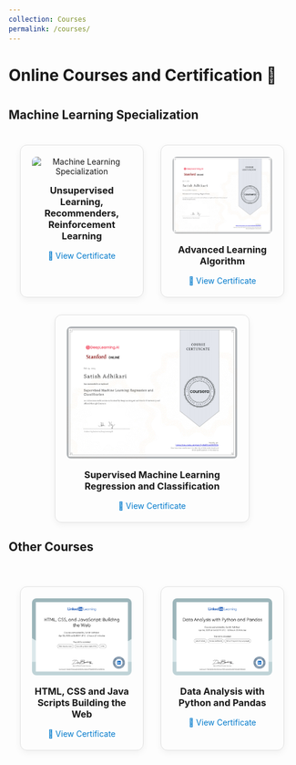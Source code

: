 ```yaml
---
collection: Courses
permalink: /courses/
---
```


<h1 style="text-align: left; margin-bottom: 40px;">Online Courses and Certification 📜</h1>

<h2 style="text-align: left; margin-bottom: 40px;">Machine Learning Specialization </h2>

<style>
  .courses-section {
    display: flex;
    flex-wrap: wrap;
    justify-content: center;
    gap: 30px;
    padding: 0 20px;
  }

  .certificate-card {
    border: 1px solid #e0e0e0;
    border-radius: 12px;
    padding: 20px;
    flex: 1 1 calc(33.333% - 40px);
    max-width: 300px;
    box-shadow: 0 4px 12px rgba(0, 0, 0, 0.05);
    text-align: center;
    transition: transform 0.3s ease, box-shadow 0.3s ease;
  }

  .certificate-card:hover {
    transform: scale(1.05);
    box-shadow: 0 6px 20px rgba(0, 0, 0, 0.1);
  }

  .certificate-card img {
    width: 100%;
    border-radius: 8px;
  }

  @media (max-width: 992px) {
    .certificate-card {
      flex: 1 1 calc(45% - 40px);
    }
  }

  @media (max-width: 600px) {
    .certificate-card {
      flex: 1 1 100%;
    }
  }
</style>

<section class="courses-section">

  <!-- Certificate 1 -->
  <div class="certificate-card">
    <img src="https://your-image-link.com/ml-specialization.jpg" alt="Machine Learning Specialization">
    <h3 style="margin-top: 15px;">Unsupervised Learning, Recommenders, Reinforcement Learning</h3>
    <a href="https://coursera.org/verify/YOUR_CERTIFICATE_ID" target="_blank" style="text-decoration: none; color: #007acc;">🔗 View Certificate</a>
  </div>

  <!-- Certificate 2 -->
  <div class="certificate-card">
    <img src="../images/Certificate_Advanced Learning Algorithm.png" alt="AI for Everyone">
    <h3 style="margin-top: 15px;">Advanced Learning Algorithm</h3>
    <a href="https://www.coursera.org/account/accomplishments/verify/BY6CVHMA9COE" target="_blank" style="text-decoration: none; color: #007acc;">🔗 View Certificate</a>
  </div>

  <!-- Certificate 3 -->
  <div class="certificate-card">
    <img src="../images/Certificate_Supervised Machine Learning Regression and Classification.png" alt="Deep Learning Specialization">
    <h3 style="margin-top: 15px;">Supervised Machine Learning Regression and Classification</h3>
    <a href="https://www.coursera.org/account/accomplishments/verify/645YUM5RE5TN" target="_blank" style="text-decoration: none; color: #007acc;">🔗 View Certificate</a>
  </div>
  </section>
  
<h2 style="text-align: left; margin-bottom: 40px;"> Other Courses </h2> <br> 
<section class="courses-section">
  <!-- Certificate 4 -->
  <div class="certificate-card">
    <img src="../images/CertificateOfCompletion_HTML CSS and JavaScript Building the Web.png" alt="HTML, CSS and Java Scripts Building the Web">
    <h3 style="margin-top: 15px;">HTML, CSS and Java Scripts Building the Web</h3>
    <a href="https://www.linkedin.com/learning/certificates/30d6e9a7120bafae81610825bf92ec3a80dc37796ef84931f378a23e4398220e?u=153400164" target="_blank"     style="text-decoration: none; color: #007acc;">🔗 View Certificate</a>
  </div>  

  <!-- Certificate 5 -->
  <div class="certificate-card">
    <img src="../images/CertificateOfCompletion_Data Analysis with Python and Pandas.png" alt="Data Analysis with Python and Pandas">
    <h3 style="margin-top: 15px;">Data Analysis with Python and Pandas</h3>
    <a href="https://www.linkedin.com/learning/certificates/72b0110b918a3d2c090c5ca2a73987aa0dc4b29ec98270241c680ff309fd2d21?u=153400164" target="_blank" style="text-decoration: none; color: #007acc;">🔗 View Certificate</a>
  </div> 
  </section>


